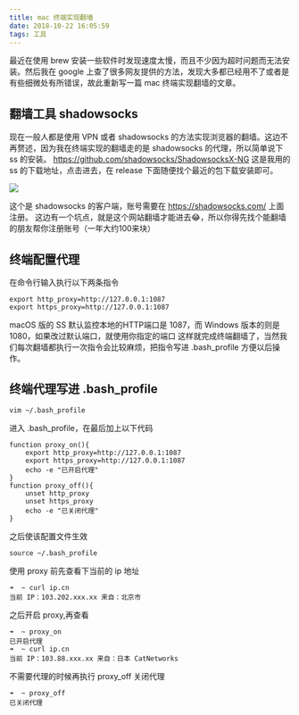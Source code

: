 ```yaml
---
title: mac 终端实现翻墙
date: 2018-10-22 16:05:59
tags: 工具
---
```

最近在使用 brew 安装一些软件时发现速度太慢，而且不少因为超时问题而无法安装。然后我在 google 上查了很多网友提供的方法，发现大多都已经用不了或者是有些细微处有所错误，故此重新写一篇 mac 终端实现翻墙的文章。
<!--more-->

## 翻墙工具 shadowsocks
现在一般人都是使用 VPN 或者 shadowsocks 的方法实现浏览器的翻墙。这边不再赘述，因为我在终端实现的翻墙走的是 shadowsocks 的代理，所以简单说下 ss 的安装。
https://github.com/shadowsocks/ShadowsocksX-NG 这是我用的 ss 的下载地址，点击进去，在 release 下面随便找个最近的包下载安装即可。

![](http://or7tt6rug.bkt.clouddn.com/shadowsocks.png)

这个是 shadowsocks 的客户端，账号需要在 https://shadowsocks.com/ 上面注册。
这边有一个坑点，就是这个网站翻墙才能进去😂，所以你得先找个能翻墙的朋友帮你注册账号（一年大约100来块）

## 终端配置代理
在命令行输入执行以下两条指令
```
export http_proxy=http://127.0.0.1:1087
export https_proxy=http://127.0.0.1:1087
```
macOS 版的 SS 默认监控本地的HTTP端口是 1087，而 Windows 版本的则是 1080，如果改过默认端口，就使用你指定的端口
这样就完成终端翻墙了，当然我们每次翻墙都执行一次指令会比较麻烦，把指令写进 .bash_profile 方便以后操作。

## 终端代理写进 .bash_profile

```
vim ~/.bash_profile
```

进入 .bash_profile，在最后加上以下代码

```
function proxy_on(){
    export http_proxy=http://127.0.0.1:1087
    export https_proxy=http://127.0.0.1:1087
    echo -e "已开启代理"
}
function proxy_off(){
    unset http_proxy
    unset https_proxy
    echo -e "已关闭代理"
}
```

之后使该配置文件生效

```
source ~/.bash_profile
```

使用 proxy 前先查看下当前的 ip 地址
```
➜  ~ curl ip.cn
当前 IP：103.202.xxx.xx 来自：北京市
```
之后开启 proxy,再查看
```
➜  ~ proxy_on
已开启代理
➜  ~ curl ip.cn
当前 IP：103.88.xxx.xx 来自：日本 CatNetworks
```
不需要代理的时候再执行 proxy_off 关闭代理
```
➜  ~ proxy_off
已关闭代理
```
